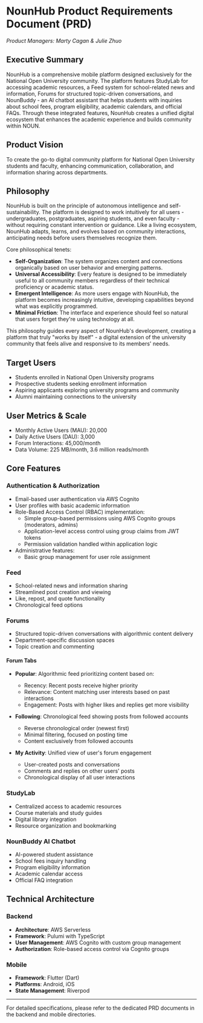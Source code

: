 # NounHub Product Requirements Document (PRD)

*Product Managers: Marty Cagan & Julie Zhuo*

## Executive Summary

NounHub is a comprehensive mobile platform designed exclusively for the National Open University community. The platform features StudyLab for accessing academic resources, a Feed system for school-related news and information, Forums for structured topic-driven conversations, and NounBuddy - an AI chatbot assistant that helps students with inquiries about school fees, program eligibility, academic calendars, and official FAQs. Through these integrated features, NounHub creates a unified digital ecosystem that enhances the academic experience and builds community within NOUN.

## Product Vision

To create the go-to digital community platform for National Open University students and faculty, enhancing communication, collaboration, and information sharing across departments.

## Philosophy

NounHub is built on the principle of autonomous intelligence and self-sustainability. The platform is designed to work intuitively for all users - undergraduates, postgraduates, aspiring students, and even faculty - without requiring constant intervention or guidance. Like a living ecosystem, NounHub adapts, learns, and evolves based on community interactions, anticipating needs before users themselves recognize them.

Core philosophical tenets:

- **Self-Organization**: The system organizes content and connections organically based on user behavior and emerging patterns.
- **Universal Accessibility**: Every feature is designed to be immediately useful to all community members regardless of their technical proficiency or academic status.
- **Emergent Intelligence**: As more users engage with NounHub, the platform becomes increasingly intuitive, developing capabilities beyond what was explicitly programmed.
- **Minimal Friction**: The interface and experience should feel so natural that users forget they're using technology at all.

This philosophy guides every aspect of NounHub's development, creating a platform that truly "works by itself" - a digital extension of the university community that feels alive and responsive to its members' needs.

## Target Users

- Students enrolled in National Open University programs
- Prospective students seeking enrollment information
- Aspiring applicants exploring university programs and community
- Alumni maintaining connections to the university

## User Metrics & Scale

- Monthly Active Users (MAU): 20,000
- Daily Active Users (DAU): 3,000
- Forum Interactions: 45,000/month
- Data Volume: 225 MB/month, 3.6 million reads/month

## Core Features
### Authentication & Authorization

- Email-based user authentication via AWS Cognito
- User profiles with basic academic information
- Role-Based Access Control (RBAC) implementation:
  - Simple group-based permissions using AWS Cognito groups (moderators, admins)
  - Application-level access control using group claims from JWT tokens
  - Permission validation handled within application logic
- Administrative features:
  - Basic group management for user role assignment

### Feed 
- School-related news and information sharing
- Streamlined post creation and viewing
- Like, repost, and quote functionality
- Chronological feed options

### Forums
- Structured topic-driven conversations with algorithmic content delivery
- Department-specific discussion spaces
- Topic creation and commenting

#### Forum Tabs
- **Popular**: Algorithmic feed prioritizing content based on:
  - Recency: Recent posts receive higher priority
  - Relevance: Content matching user interests based on past interactions
  - Engagement: Posts with higher likes and replies get more visibility

- **Following**: Chronological feed showing posts from followed accounts
  - Reverse chronological order (newest first)
  - Minimal filtering, focused on posting time
  - Content exclusively from followed accounts

- **My Activity**: Unified view of user's forum engagement
  - User-created posts and conversations
  - Comments and replies on other users' posts
  - Chronological display of all user interactions

### StudyLab
- Centralized access to academic resources
- Course materials and study guides
- Digital library integration
- Resource organization and bookmarking

### NounBuddy AI Chatbot
- AI-powered student assistance
- School fees inquiry handling
- Program eligibility information
- Academic calendar access
- Official FAQ integration

## Technical Architecture

### Backend
- **Architecture**: AWS Serverless
- **Framework**: Pulumi with TypeScript
- **User Management**: AWS Cognito with custom group management
- **Authorization**: Role-based access control via Cognito groups

### Mobile
- **Framework**: Flutter (Dart)
- **Platforms**: Android, iOS
- **State Management**: Riverpod
---

For detailed specifications, please refer to the dedicated PRD documents in the backend and mobile directories.